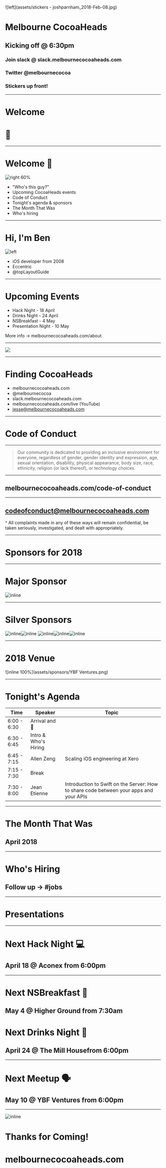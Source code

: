 
![left](assets/stickers - joshparnham_2018-Feb-08.jpg)

# Melbourne CocoaHeads
## Kicking off @ 6:30pm
### Join slack @ slack.melbournecocoaheads.com
### Twitter @melbournecocoa
### Stickers up front!
---

# Welcome
# :wave:

---

# Welcome :wave:

![right 60%](assets/CocoaHeads.png)

- "Who's this guy?"
- Upcoming CocoaHeads events
- Code of Conduct
- Tonight's agenda & sponsors
- The Month That Was
- Who's hiring

---

# Hi, I'm Ben

![left](assets/toplayoutguide-profile.png)

- iOS developer from 2008
- Eccentric
- @topLayoutGuide

---

# Upcoming Events

- Hack Night - 18 April
- Drinks Night - 24 April
- NSBreakfast - 4 May
- Presentation Night - 10 May

More info -> melbournecocoaheads.com/about

---

![](assets/highres_469612543.jpeg)

---

# Finding CocoaHeads

- melbournecocoaheads.com
- @melbournecocoa
- slack.melbournecocoaheads.com
- melbournecocoaheads.com/live (YouTube)
- jesse@melbournecocoaheads.com

---

# Code of Conduct

---

> Our community is dedicated to providing an inclusive environment for everyone, regardless of gender, gender identity and expression, age, sexual orientation, disability, physical appearance, body size, race, ethnicity, religion (or lack thereof), or technology choices.

---

## melbournecocoaheads.com/code-of-conduct

---

## codeofconduct@melbournecocoaheads.com

^ All complaints made in any of these ways will remain confidential, be taken seriously, investigated, and dealt with appropriately.

---

# Sponsors for 2018

---

# Major Sponsor

![inline](assets/sponsors/Realestate.png)

---

# Silver Sponsors

![inline](assets/sponsors/IttyBittyApps.png)![inline](assets/sponsors/Bilue.png)
![inline](assets/sponsors/JTribe.png)![inline](assets/sponsors/Cognizant.png)![inline](assets/sponsors/Xplor.png)

---

# 2018 Venue

![inline 100%](assets/sponsors/YBF Ventures.png)

---

# Tonight's Agenda

Time|Speaker|Topic|
---|---|---
6:00 - 6:30 | Arrival and :pizza: |
6:30 - 6:45 | Intro & Who's Hiring |
6:45 - 7:15 | Allen Zeng | Scaling iOS engineering at Xero |
7:15 - 7:30 | Break
7:30 - 8:00 | Jean Etienne | Introduction to Swift on the Server: How to share code between your apps and your APIs |

---

# The Month That Was
## April 2018

---

# Who's Hiring
## Follow up -> #jobs

---

# Presentations

---

# Next Hack Night :computer:
## April 18 @ Aconex from 6:00pm

---

# Next NSBreakfast :egg:
## May 4 @ Higher Ground from 7:30am

# Next Drinks Night :beers:
## April 24 @ The Mill Housefrom 6:00pm


---

# Next Meetup 🗣
## May 10 @ YBF Ventures from 6:00pm

---


![inline](assets/CocoaHeads.png)

# Thanks for Coming!
# melbournecocoaheads.com
